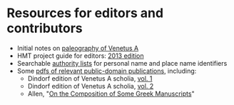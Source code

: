 # Resources for editors and contributors #



- Initial notes on [paleography of Venetus A](summer2014/palguide.pdf)
- HMT project guide for editors:  [2013 edition](http://www.homermultitext.org/hmt-docs/HMTstyle-preview.pdf)
- Searchable [authority lists](https://github.com/homermultitext/hmt-authlists/tree/master/data) for personal name and place name identifiers
- Some [pdfs of relevant public-domain publications](http://www.homermultitext.org/pd-pdfs/), including:
    - Dindorf edition of Venetus A scholia, [vol. 1](http://www.homermultitext.org/pd-pdfs/Dindorfius1875a.pdf)
    - Dindorf edition of Venetus A scholia, [vol. 2](http://www.homermultitext.org/pd-pdfs/Dindorfius1875b.pdf)
    - Allen, "[On the Composition of Some Greek Manuscripts](http://www.homermultitext.org/pd-pdfs/Allen-JP-1899.pdf)"